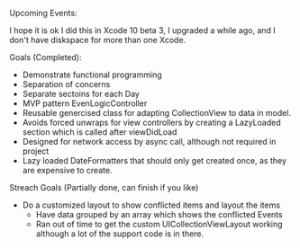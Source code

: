 
Upcoming Events:

I hope it is ok I did this in Xcode 10 beta 3, I upgraded a while ago, and I don't have diskspace for more than
one Xcode.

Goals (Completed):
* Demonstrate functional programming
* Separation of concerns
* Separate sectoins for each Day
* MVP pattern EvenLogicController
* Reusable genercised class for adapting CollectionView to data in model. 
* Avoids forced unwraps for view controllers by creating a LazyLoaded section which is called after viewDidLoad
* Designed for network access by async call, although not required in project
* Lazy loaded DateFormatters that should only get created once, as they are expensive to create. 

Streach Goals (Partially done, can finish if you like)
* Do a customized layout to show conflicted items and layout the items
    * Have data grouped by an array which shows the conflicted Events
    * Ran out of time to get the custom UICollectionViewLayout working although a lot of the support
    code is in there. 
